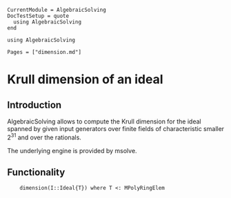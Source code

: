 ```@meta
CurrentModule = AlgebraicSolving
DocTestSetup = quote
  using AlgebraicSolving
end
```

```@setup algebraicsolving
using AlgebraicSolving
```

```@contents
Pages = ["dimension.md"]
```

# Krull dimension of an ideal

## Introduction

AlgebraicSolving allows to compute the Krull dimension for the ideal spanned
by given input generators over finite fields of characteristic smaller
$2^{31}$ and over the rationals.

The underlying engine is provided by msolve.

## Functionality

```@docs
    dimension(I::Ideal{T}) where T <: MPolyRingElem
```

